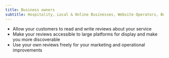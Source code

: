 ```yaml
---
title: Business owners
subtitle: Hospitality, Local & Online Businesses, Website Operators, Book Authors 
---
```


- Allow your customers to read and write reviews about your service 
- Make your reviews accessible to large platforms for display and make you more discoverable
- Use your own reviews freely for your marketing and operational improvements